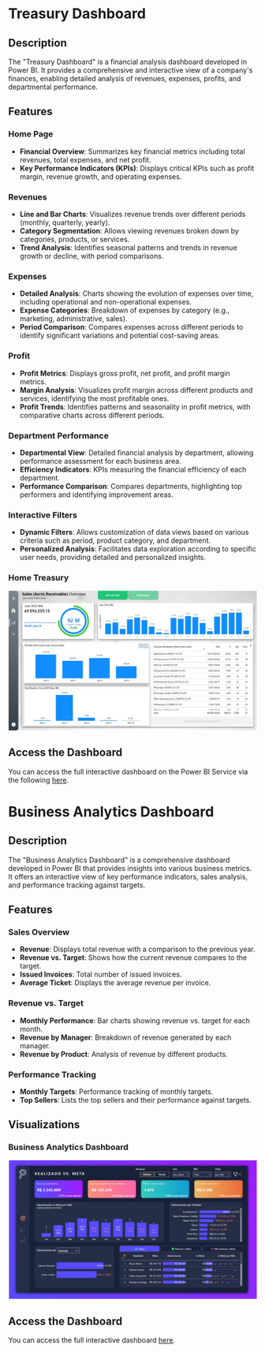 # Treasury Dashboard

## Description

The "Treasury Dashboard" is a financial analysis dashboard developed in Power BI. It provides a comprehensive and interactive view of a company's finances, enabling detailed analysis of revenues, expenses, profits, and departmental performance.

## Features

### Home Page
- **Financial Overview**: Summarizes key financial metrics including total revenues, total expenses, and net profit.
- **Key Performance Indicators (KPIs)**: Displays critical KPIs such as profit margin, revenue growth, and operating expenses.

### Revenues
- **Line and Bar Charts**: Visualizes revenue trends over different periods (monthly, quarterly, yearly).
- **Category Segmentation**: Allows viewing revenues broken down by categories, products, or services.
- **Trend Analysis**: Identifies seasonal patterns and trends in revenue growth or decline, with period comparisons.

### Expenses
- **Detailed Analysis**: Charts showing the evolution of expenses over time, including operational and non-operational expenses.
- **Expense Categories**: Breakdown of expenses by category (e.g., marketing, administrative, sales).
- **Period Comparison**: Compares expenses across different periods to identify significant variations and potential cost-saving areas.

### Profit
- **Profit Metrics**: Displays gross profit, net profit, and profit margin metrics.
- **Margin Analysis**: Visualizes profit margin across different products and services, identifying the most profitable ones.
- **Profit Trends**: Identifies patterns and seasonality in profit metrics, with comparative charts across different periods.

### Department Performance
- **Departmental View**: Detailed financial analysis by department, allowing performance assessment for each business area.
- **Efficiency Indicators**: KPIs measuring the financial efficiency of each department.
- **Performance Comparison**: Compares departments, highlighting top performers and identifying improvement areas.

### Interactive Filters
- **Dynamic Filters**: Allows customization of data views based on various criteria such as period, product category, and department.
- **Personalized Analysis**: Facilitates data exploration according to specific user needs, providing detailed and personalized insights.

### Home Treasury
![Home Treasury](https://github.com/behw0/data-analysis-projects/blob/main/powerbi/images/home_treasury.jpg)

## Access the Dashboard

You can access the full interactive dashboard on the Power BI Service via the following [here](https://app.powerbi.com/view?r=eyJrIjoiN2UzNTViNTktMDc5Ni00OTJkLThmYzAtZGNjMWM5ZTcyZGMwIiwidCI6IjEyNWZkNTBkLTMxNzItNGM5NS04MzQzLTc3NDlmZTg1ZDAzZiJ9).




# Business Analytics Dashboard

## Description

The "Business Analytics Dashboard" is a comprehensive dashboard developed in Power BI that provides insights into various business metrics. It offers an interactive view of key performance indicators, sales analysis, and performance tracking against targets.

## Features

### Sales Overview
- **Revenue**: Displays total revenue with a comparison to the previous year.
- **Revenue vs. Target**: Shows how the current revenue compares to the target.
- **Issued Invoices**: Total number of issued invoices.
- **Average Ticket**: Displays the average revenue per invoice.

### Revenue vs. Target
- **Monthly Performance**: Bar charts showing revenue vs. target for each month.
- **Revenue by Manager**: Breakdown of revenue generated by each manager.
- **Revenue by Product**: Analysis of revenue by different products.

### Performance Tracking
- **Monthly Targets**: Performance tracking of monthly targets.
- **Top Sellers**: Lists the top sellers and their performance against targets.

## Visualizations

### Business Analytics Dashboard
![Business Analytics Dashboard](https://github.com/behw0/data-analysis-projects/blob/main/powerbi/images/business_analytics_dashboard.jpg)

## Access the Dashboard

You can access the full interactive dashboard [here](https://app.powerbi.com/view?r=eyJrIjoiOTRkNWJiYzgtMjZkOS00YjQ5LTgzMDMtMzc1YTI5N2MxMzE5IiwidCI6IjEyNWZkNTBkLTMxNzItNGM5NS04MzQzLTc3NDlmZTg1ZDAzZiJ9).


